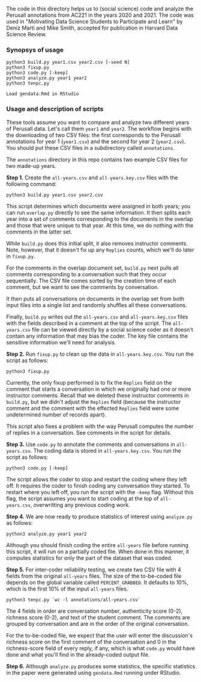 The code in this directory helps us to (social science) code and analyze the
Perusall annotations from AC221 in the years 2020 and 2021. The code was used
in "Motivating Data Science Students to Participate and Learn" by Deniz Marti
and Mike Smith, accepted for publication in Harvard Data Science Review.

### Synopsys of usage

```
python3 build.py year1.csv year2.csv [-seed N]
python3 fixup.py
python3 code.py [-keep]
python3 analyze.py year1 year2
python3 tenpc.py

Load gendata.Rmd in RStudio
```

### Usage and description of scripts

These tools assume you want to compare and analyze two different years of
Perusall data.  Let's call them `year1` and `year2`.  The workflow begins with
the downloading of two CSV files: the first corresponds to the Perusall
annotations for year 1 (`year1.csv`) and the second for year 2 (`year2.csv`).
You should put these CSV files in a subdirectory called `annotations`.

The `annotations` directory in this repo contains two example CSV files for
two made-up years.

**Step 1.** Create the `all-years.csv` and `all-years.key.csv` files with the
following command:

```
python3 build.py year1.csv year2.csv
```

This script determines which documents were assigned in both years; you can run
`overlap.py` directly to see the same information.  It then splits each year
into a set of comments corresponding to the documents in the overlap and those
that were unique to that year.  At this time, we do nothing with the comments in
the latter set.

While `build.py` does this initial split, it also removes instructor comments.
Note, however, that it doesn't fix up any `Replies` counts, which we'll do later
in `fixup.py`.

For the comments in the overlap document set, `build.py` next pulls all comments
corresponding to a conversation such that they occur sequentially.  The CSV file
comes sorted by the creation time of each comment, but we want to see the
comments by conversation.

It then puts all conversations on documents in the overlap set from both input
files into a single list and randomly shuffles all these conversations.

Finally, `build.py` writes out the `all-years.csv` and `all-years.key.csv` files
with the fields described in a comment at the top of the script.  The
`all-years.csv` file can be viewed directly by a social science coder as it
doesn't contain any information that may bias the coder. The key file contains
the sensitive information we'll need for analysis.

**Step 2.** Run `fixup.py` to clean up the data in `all-years.key.csv`.  You run the script as follows:

```
python3 fixup.py
```

Currently, the only fixup performed is to fix the `Replies` field on the comment
that starts a conversation in which we originally had one or more instructor
comments.  Recall that we deleted these instructor comments in `build.py`, but
we didn't adjust the `Replies` field (because the instructor comment and the
comment with the effected `Replies` field were some undetermined number of
records apart).

This script also fixes a problem with the way Perusall computes the number of
replies in a conversation.  See comments in the script for details.

**Step 3.** Use `code.py` to annotate the comments and conversations in
`all-years.csv`.  The coding data is stored in `all-years.key.csv`.  You run
the script as follows:

```
python3 code.py [-keep]
```

The script allows the coder to stop and restart the coding where they left off.
It requires the coder to finish coding any conversation they started.  To
restart where you left off, you run the script with the `-keep` flag.  Without
this flag, the script assumes you want to start coding at the top of
`all-years.csv`, overwritting any previous coding work.

**Step 4.** We are now ready to produce statistics of interest using
`analyze.py` as follows:

```
python3 analyze.py year1 year2
```

Although you should finish coding the entire `all-years` file before running
this script, it will run on a partially coded file.  When done in this manner,
it computes statistics for only the part of the dataset that was coded.

**Step 5.** For inter-coder reliability testing, we create two CSV file with 4
fields from the original `all-years` files.  The size of the to-be-coded file
depends on the global variable called `PERCENT_GRABBED`.  It defaults to 10%,
which is the first 10% of the input `all-years` files.

```
python3 tenpc.py `wc -l annotations/all-years.csv`
```

The 4 fields in order are conversation number, authenticity score (0-2),
richness score (0-2), and text of the student comment.  The comments are grouped
by conversation and are in the order of the original conversation.

For the to-be-coded file, we expect that the user will enter the discussion's
richness score on the first comment of the conversation and 0 in the
richness-score field of every reply, if any, which is what `code.py` would have
done and what you'll find in the already-coded output file.

**Step 6.** Although `analyze.py` produces some statistics, the specific
statistics in the paper were generated using `gendata.Rmd` running under
RStudio.